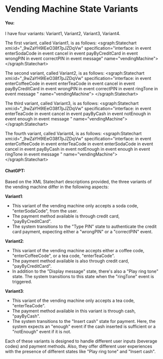 # Vending Machine State Variants

#### You:
I have four variants: Variant1, Variant2, Variant3, Variant4. 

The first variant, called Variant1, is as follows:
<sgraph:Statechart xmi:id="_9wZaYH9lEeO38f7pJZDqVw" specification="interface:&#xD;&#xA;in event enterSodaCode&#xD;&#xA;in event cancel&#xD;&#xA;in event payByCreditCard&#xD;&#xA;in event wrongPIN&#xD;&#xA;in event correctPIN&#xD;&#xA;in event message" name="vendingMachine">
    <regions xmi:id="_9we58H9lEeO38f7pJZDqVw" name="main region">
      <vertices xsi:type="sgraph:Entry" xmi:id="_9wjycX9lEeO38f7pJZDqVw">
        <outgoingTransitions xmi:id="_9wmOsX9lEeO38f7pJZDqVw" target="_9wkZh39lEeO38f7pJZDqVw"/>
      </vertices>
      <vertices xsi:type="sgraph:State" xmi:id="_9wkZh39lEeO38f7pJZDqVw" name="Idle" incomingTransitions="_9wmOsX9lEeO38f7pJZDqVw _vjy8UH9mEeO38f7pJZDqVw _hSsYwH9nEeO38f7pJZDqVw">
        <outgoingTransitions xmi:id="_1fZioH9nEeO38f7pJZDqVw" specification="enterSodaCode" target="_JSFU4H9mEeO38f7pJZDqVw"/>
      </vertices>
      <vertices xsi:type="sgraph:State" xmi:id="_JSFU4H9mEeO38f7pJZDqVw" name="Product price displayed" incomingTransitions="_1fZioH9nEeO38f7pJZDqVw">
        <outgoingTransitions xmi:id="_mLbCQH9nEeO38f7pJZDqVw" specification="always&#xD;&#xA;" target="_iENxwH9mEeO38f7pJZDqVw"/>
        <outgoingTransitions xmi:id="_vjy8UH9mEeO38f7pJZDqVw" specification="cancel" target="_9wkZh39lEeO38f7pJZDqVw"/>
      </vertices>
      <vertices xsi:type="sgraph:State" xmi:id="_O6DC8H9mEeO38f7pJZDqVw" name="Deliver drink" incomingTransitions="_E8fYMH9nEeO38f7pJZDqVw">
        <outgoingTransitions xmi:id="_3KPJQH9mEeO38f7pJZDqVw" specification="message" target="_VTgfYH9mEeO38f7pJZDqVw"/>
      </vertices>
      <vertices xsi:type="sgraph:State" xmi:id="_VTgfYH9mEeO38f7pJZDqVw" name="Display message" incomingTransitions="_3KPJQH9mEeO38f7pJZDqVw">
        <outgoingTransitions xmi:id="_hSsYwH9nEeO38f7pJZDqVw" specification="always" target="_9wkZh39lEeO38f7pJZDqVw"/>
      </vertices>
      <vertices xsi:type="sgraph:State" xmi:id="_iENxwH9mEeO38f7pJZDqVw" name="Select payment method" incomingTransitions="_mLbCQH9nEeO38f7pJZDqVw">
        <outgoingTransitions xmi:id="_SaKeQH9nEeO38f7pJZDqVw" specification="payByCreditCard" target="_BI5KwH9nEeO38f7pJZDqVw"/>
      </vertices>
      <vertices xsi:type="sgraph:State" xmi:id="_BI5KwH9nEeO38f7pJZDqVw" name="Type PIN" incomingTransitions="_CtwPwH9nEeO38f7pJZDqVw _SaKeQH9nEeO38f7pJZDqVw">
        <outgoingTransitions xmi:id="_CtwPwH9nEeO38f7pJZDqVw" specification="wrongPIN" target="_BI5KwH9nEeO38f7pJZDqVw"/>
        <outgoingTransitions xmi:id="_E8fYMH9nEeO38f7pJZDqVw" specification="correctPIN" target="_O6DC8H9mEeO38f7pJZDqVw"/>
      </vertices>
    </regions>
  </sgraph:Statechart>

The second variant, called Variant2, is as follows:
<sgraph:Statechart xmi:id="_9wZaYH9lEeO38f7pJZDqVw" specification="interface:&#xD;&#xA;in event enterCoffeeCode&#xD;&#xA;in event enterTeaCode&#xD;&#xA;in event cancel&#xD;&#xA;in event payByCreditCard&#xD;&#xA;in event wrongPIN&#xD;&#xA;in event correctPIN&#xD;&#xA;in event ringTone&#xD;&#xA;in event message&#xD;&#xA;" name="vendingMachine">
    <regions xmi:id="_9we58H9lEeO38f7pJZDqVw" name="main region">
      <vertices xsi:type="sgraph:Entry" xmi:id="_9wjycX9lEeO38f7pJZDqVw">
        <outgoingTransitions xmi:id="_9wmOsX9lEeO38f7pJZDqVw" target="_9wkZh39lEeO38f7pJZDqVw"/>
      </vertices>
      <vertices xsi:type="sgraph:State" xmi:id="_9wkZh39lEeO38f7pJZDqVw" name="Idle" incomingTransitions="_9wmOsX9lEeO38f7pJZDqVw _vjy8UH9mEeO38f7pJZDqVw _hSsYwH9nEeO38f7pJZDqVw _jRQXMH9nEeO38f7pJZDqVw">
        <outgoingTransitions xmi:id="_yX0tsH9nEeO38f7pJZDqVw" specification="enterCoffeeCode" target="_JSFU4H9mEeO38f7pJZDqVw"/>
        <outgoingTransitions xmi:id="_0CaAMH9nEeO38f7pJZDqVw" specification="enterTeaCode" target="_JSFU4H9mEeO38f7pJZDqVw"/>
      </vertices>
      <vertices xsi:type="sgraph:State" xmi:id="_JSFU4H9mEeO38f7pJZDqVw" name="Product price displayed" incomingTransitions="_yX0tsH9nEeO38f7pJZDqVw _0CaAMH9nEeO38f7pJZDqVw">
        <outgoingTransitions xmi:id="_mLbCQH9nEeO38f7pJZDqVw" specification="always&#xD;&#xA;" target="_iENxwH9mEeO38f7pJZDqVw"/>
        <outgoingTransitions xmi:id="_vjy8UH9mEeO38f7pJZDqVw" specification="cancel" target="_9wkZh39lEeO38f7pJZDqVw"/>
      </vertices>
      <vertices xsi:type="sgraph:State" xmi:id="_O6DC8H9mEeO38f7pJZDqVw" name="Deliver drink" incomingTransitions="_E8fYMH9nEeO38f7pJZDqVw">
        <outgoingTransitions xmi:id="_0GymYH9mEeO38f7pJZDqVw" specification="ringTone" target="_WG3O8H9mEeO38f7pJZDqVw"/>
        <outgoingTransitions xmi:id="_3KPJQH9mEeO38f7pJZDqVw" specification="message" target="_VTgfYH9mEeO38f7pJZDqVw"/>
      </vertices>
      <vertices xsi:type="sgraph:State" xmi:id="_VTgfYH9mEeO38f7pJZDqVw" name="Display message" incomingTransitions="_3KPJQH9mEeO38f7pJZDqVw">
        <outgoingTransitions xmi:id="_hSsYwH9nEeO38f7pJZDqVw" specification="always" target="_9wkZh39lEeO38f7pJZDqVw"/>
      </vertices>
      <vertices xsi:type="sgraph:State" xmi:id="_WG3O8H9mEeO38f7pJZDqVw" name="Play ring tone" incomingTransitions="_0GymYH9mEeO38f7pJZDqVw">
        <outgoingTransitions xmi:id="_jRQXMH9nEeO38f7pJZDqVw" specification="always" target="_9wkZh39lEeO38f7pJZDqVw"/>
      </vertices>
      <vertices xsi:type="sgraph:State" xmi:id="_iENxwH9mEeO38f7pJZDqVw" name="Select payment method" incomingTransitions="_mLbCQH9nEeO38f7pJZDqVw">
        <outgoingTransitions xmi:id="_SaKeQH9nEeO38f7pJZDqVw" specification="payByCreditCard" target="_BI5KwH9nEeO38f7pJZDqVw"/>
      </vertices>
      <vertices xsi:type="sgraph:State" xmi:id="_BI5KwH9nEeO38f7pJZDqVw" name="Type PIN" incomingTransitions="_CtwPwH9nEeO38f7pJZDqVw _SaKeQH9nEeO38f7pJZDqVw">
        <outgoingTransitions xmi:id="_CtwPwH9nEeO38f7pJZDqVw" specification="wrongPIN" target="_BI5KwH9nEeO38f7pJZDqVw"/>
        <outgoingTransitions xmi:id="_E8fYMH9nEeO38f7pJZDqVw" specification="correctPIN" target="_O6DC8H9mEeO38f7pJZDqVw"/>
      </vertices>
    </regions>
  </sgraph:Statechart>

The third variant, called Variant3, is as follows:
<sgraph:Statechart xmi:id="_9wZaYH9lEeO38f7pJZDqVw" specification="interface:&#xD;&#xA;in event enterTeaCode&#xD;&#xA;in event cancel&#xD;&#xA;in event payByCash&#xD;&#xA;in event notEnough&#xD;&#xA;in event enough&#xD;&#xA;in event message&#xD;&#xA;" name="vendingMachine">
    <regions xmi:id="_9we58H9lEeO38f7pJZDqVw" name="main region">
      <vertices xsi:type="sgraph:Entry" xmi:id="_9wjycX9lEeO38f7pJZDqVw">
        <outgoingTransitions xmi:id="_9wmOsX9lEeO38f7pJZDqVw" target="_9wkZh39lEeO38f7pJZDqVw"/>
      </vertices>
      <vertices xsi:type="sgraph:State" xmi:id="_9wkZh39lEeO38f7pJZDqVw" name="Idle" incomingTransitions="_9wmOsX9lEeO38f7pJZDqVw _vjy8UH9mEeO38f7pJZDqVw _hSsYwH9nEeO38f7pJZDqVw">
        <outgoingTransitions xmi:id="_0CaAMH9nEeO38f7pJZDqVw" specification="enterTeaCode" target="_JSFU4H9mEeO38f7pJZDqVw"/>
      </vertices>
      <vertices xsi:type="sgraph:State" xmi:id="_JSFU4H9mEeO38f7pJZDqVw" name="Product price displayed" incomingTransitions="_0CaAMH9nEeO38f7pJZDqVw">
        <outgoingTransitions xmi:id="_mLbCQH9nEeO38f7pJZDqVw" specification="always&#xD;&#xA;" target="_iENxwH9mEeO38f7pJZDqVw"/>
        <outgoingTransitions xmi:id="_vjy8UH9mEeO38f7pJZDqVw" specification="cancel" target="_9wkZh39lEeO38f7pJZDqVw"/>
      </vertices>
      <vertices xsi:type="sgraph:State" xmi:id="_N0GHgH9mEeO38f7pJZDqVw" name="Insert coin" incomingTransitions="_6imzQH9mEeO38f7pJZDqVw _WbzuwH9nEeO38f7pJZDqVw">
        <outgoingTransitions xmi:id="_6imzQH9mEeO38f7pJZDqVw" specification="notEnough" target="_N0GHgH9mEeO38f7pJZDqVw"/>
        <outgoingTransitions xmi:id="_jUgqEH9oEeO38f7pJZDqVw" specification="enough" target="_O6DC8H9mEeO38f7pJZDqVw"/>
      </vertices>
      <vertices xsi:type="sgraph:State" xmi:id="_O6DC8H9mEeO38f7pJZDqVw" name="Deliver drink" incomingTransitions="_jUgqEH9oEeO38f7pJZDqVw">
        <outgoingTransitions xmi:id="_3KPJQH9mEeO38f7pJZDqVw" specification="message" target="_VTgfYH9mEeO38f7pJZDqVw"/>
      </vertices>
      <vertices xsi:type="sgraph:State" xmi:id="_VTgfYH9mEeO38f7pJZDqVw" name="Display message" incomingTransitions="_3KPJQH9mEeO38f7pJZDqVw">
        <outgoingTransitions xmi:id="_hSsYwH9nEeO38f7pJZDqVw" specification="always" target="_9wkZh39lEeO38f7pJZDqVw"/>
      </vertices>
      <vertices xsi:type="sgraph:State" xmi:id="_iENxwH9mEeO38f7pJZDqVw" name="Select payment method" incomingTransitions="_mLbCQH9nEeO38f7pJZDqVw">
        <outgoingTransitions xmi:id="_WbzuwH9nEeO38f7pJZDqVw" specification="payByCash" target="_N0GHgH9mEeO38f7pJZDqVw"/>
      </vertices>
    </regions>
  </sgraph:Statechart>

The fourth variant, called Variant4, is as follows:
<sgraph:Statechart xmi:id="_9wZaYH9lEeO38f7pJZDqVw" specification="interface:&#xD;&#xA;in event enterCoffeeCode&#xD;&#xA;in event enterTeaCode&#xD;&#xA;in event enterSodaCode&#xD;&#xA;in event cancel&#xD;&#xA;in event payByCash&#xD;&#xA;in event notEnough&#xD;&#xA;in event enough&#xD;&#xA;in event ringTone&#xD;&#xA;in event message&#xD;&#xA;" name="vendingMachine">
    <regions xmi:id="_9we58H9lEeO38f7pJZDqVw" name="main region">
      <vertices xsi:type="sgraph:Entry" xmi:id="_9wjycX9lEeO38f7pJZDqVw">
        <outgoingTransitions xmi:id="_9wmOsX9lEeO38f7pJZDqVw" target="_9wkZh39lEeO38f7pJZDqVw"/>
      </vertices>
      <vertices xsi:type="sgraph:State" xmi:id="_9wkZh39lEeO38f7pJZDqVw" name="Idle" incomingTransitions="_9wmOsX9lEeO38f7pJZDqVw _vjy8UH9mEeO38f7pJZDqVw _hSsYwH9nEeO38f7pJZDqVw _jRQXMH9nEeO38f7pJZDqVw">
        <outgoingTransitions xmi:id="_yX0tsH9nEeO38f7pJZDqVw" specification="enterCoffeeCode" target="_JSFU4H9mEeO38f7pJZDqVw"/>
        <outgoingTransitions xmi:id="_0CaAMH9nEeO38f7pJZDqVw" specification="enterTeaCode" target="_JSFU4H9mEeO38f7pJZDqVw"/>
        <outgoingTransitions xmi:id="_1fZioH9nEeO38f7pJZDqVw" specification="enterSodaCode" target="_JSFU4H9mEeO38f7pJZDqVw"/>
      </vertices>
      <vertices xsi:type="sgraph:State" xmi:id="_JSFU4H9mEeO38f7pJZDqVw" name="Product price displayed" incomingTransitions="_yX0tsH9nEeO38f7pJZDqVw _0CaAMH9nEeO38f7pJZDqVw _1fZioH9nEeO38f7pJZDqVw">
        <outgoingTransitions xmi:id="_mLbCQH9nEeO38f7pJZDqVw" specification="always&#xD;&#xA;" target="_iENxwH9mEeO38f7pJZDqVw"/>
        <outgoingTransitions xmi:id="_vjy8UH9mEeO38f7pJZDqVw" specification="cancel" target="_9wkZh39lEeO38f7pJZDqVw"/>
      </vertices>
      <vertices xsi:type="sgraph:State" xmi:id="_N0GHgH9mEeO38f7pJZDqVw" name="Insert coin" incomingTransitions="_6imzQH9mEeO38f7pJZDqVw _WbzuwH9nEeO38f7pJZDqVw">
        <outgoingTransitions xmi:id="_6imzQH9mEeO38f7pJZDqVw" specification="notEnough" target="_N0GHgH9mEeO38f7pJZDqVw"/>
        <outgoingTransitions xmi:id="_jUgqEH9oEeO38f7pJZDqVw" specification="enough" target="_O6DC8H9mEeO38f7pJZDqVw"/>
      </vertices>
      <vertices xsi:type="sgraph:State" xmi:id="_O6DC8H9mEeO38f7pJZDqVw" name="Deliver drink" incomingTransitions="_jUgqEH9oEeO38f7pJZDqVw">
        <outgoingTransitions xmi:id="_0GymYH9mEeO38f7pJZDqVw" specification="ringTone" target="_WG3O8H9mEeO38f7pJZDqVw"/>
        <outgoingTransitions xmi:id="_3KPJQH9mEeO38f7pJZDqVw" specification="message" target="_VTgfYH9mEeO38f7pJZDqVw"/>
      </vertices>
      <vertices xsi:type="sgraph:State" xmi:id="_VTgfYH9mEeO38f7pJZDqVw" name="Display message" incomingTransitions="_3KPJQH9mEeO38f7pJZDqVw">
        <outgoingTransitions xmi:id="_hSsYwH9nEeO38f7pJZDqVw" specification="always" target="_9wkZh39lEeO38f7pJZDqVw"/>
      </vertices>
      <vertices xsi:type="sgraph:State" xmi:id="_WG3O8H9mEeO38f7pJZDqVw" name="Play ring tone" incomingTransitions="_0GymYH9mEeO38f7pJZDqVw">
        <outgoingTransitions xmi:id="_jRQXMH9nEeO38f7pJZDqVw" specification="always" target="_9wkZh39lEeO38f7pJZDqVw"/>
      </vertices>
      <vertices xsi:type="sgraph:State" xmi:id="_iENxwH9mEeO38f7pJZDqVw" name="Select payment method" incomingTransitions="_mLbCQH9nEeO38f7pJZDqVw">
        <outgoingTransitions xmi:id="_WbzuwH9nEeO38f7pJZDqVw" specification="payByCash" target="_N0GHgH9mEeO38f7pJZDqVw"/>
      </vertices>
    </regions>
  </sgraph:Statechart>



#### ChatGPT:
Based on the XML Statechart descriptions provided, the three variants of the vending machine differ in the following aspects:

**Variant1**:

- This variant of the vending machine only accepts a soda code, "enterSodaCode", from the user.
- The payment method available is through credit card, "payByCreditCard".
- The system transitions to the "Type PIN" state to authenticate the credit card payment, expecting either a "wrongPIN" or a "correctPIN" event.

**Variant2**:

- This variant of the vending machine accepts either a coffee code, "enterCoffeeCode", or a tea code, "enterTeaCode".
- The payment method available is also through credit card, "payByCreditCard".
- In addition to the "Display message" state, there's also a "Play ring tone" state. The system transitions to this state when the "ringTone" event is triggered.

**Variant3**:

- This variant of the vending machine only accepts a tea code, "enterTeaCode".
- The payment method available in this variant is through cash, "payByCash".
- The system transitions to the "Insert cash" state for payment. Here, the system expects an "enough" event if the cash inserted is sufficient or a "notEnough" event if it is not.

Each of these variants is designed to handle different user inputs (beverage codes) and payment methods. Also, they offer different user experiences with the presence of different states like "Play ring tone" and "Insert cash".
